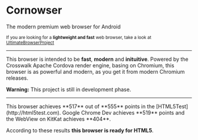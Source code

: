 # Cornowser
The modern premium web browser for Android

<sub>If you are looking for a **lightweight and fast** web browser, take a look at [UltimateBrowserProject](http://github.com/Thunderbottom/UltimateBrowserProject)</sub>

<hr />

This browser is intended to be **fast**, **modern** and **inituitive**.
Powered by the Crosswalk Apache Cordova render engine, basing on Chromium, this browser is as powerful and modern, as you get it from modern Chromium releases.

**Warning:** This project is still in development phase.

<hr />
This browser achieves **517** out of **555** points in the [HTML5Test](http://html5test.com).
Google Chrome Dev achieves **519** points and the WebView on KitKat achieves **404**.

According to these results **this browser is ready for HTML5**.
